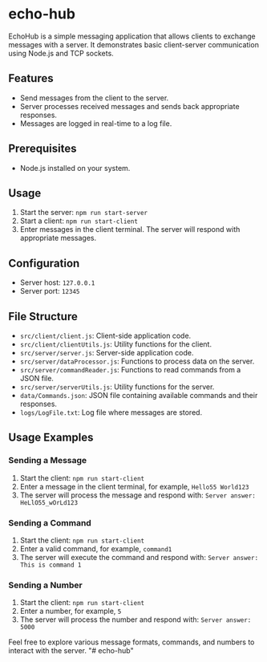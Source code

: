 # echo-hub

EchoHub is a simple messaging application that allows clients to exchange messages with a server. It demonstrates basic client-server communication using Node.js and TCP sockets.

## Features

- Send messages from the client to the server.
- Server processes received messages and sends back appropriate responses.
- Messages are logged in real-time to a log file.

## Prerequisites

- Node.js installed on your system.

## Usage

1. Start the server: `npm run start-server`
2. Start a client: `npm run start-client`
3. Enter messages in the client terminal. The server will respond with appropriate messages.

## Configuration

- Server host: `127.0.0.1`
- Server port: `12345`

## File Structure

- `src/client/client.js`: Client-side application code.
- `src/client/clientUtils.js`: Utility functions for the client.
- `src/server/server.js`: Server-side application code.
- `src/server/dataProcessor.js`: Functions to process data on the server.
- `src/server/commandReader.js`: Functions to read commands from a JSON file.
- `src/server/serverUtils.js`: Utility functions for the server.
- `data/Commands.json`: JSON file containing available commands and their responses.
- `logs/LogFile.txt`: Log file where messages are stored.

## Usage Examples

### Sending a Message

1. Start the client: `npm run start-client`
2. Enter a message in the client terminal, for example, `Hello55 World123`
3. The server will process the message and respond with: `Server answer: HeLlO55_wOrLd123`

### Sending a Command

1. Start the client: `npm run start-client`
2. Enter a valid command, for example, `command1`
3. The server will execute the command and respond with: `Server answer: This is command 1`

### Sending a Number

1. Start the client: `npm run start-client`
2. Enter a number, for example, `5`
3. The server will process the number and respond with: `Server answer: 5000`

Feel free to explore various message formats, commands, and numbers to interact with the server.
"# echo-hub" 
